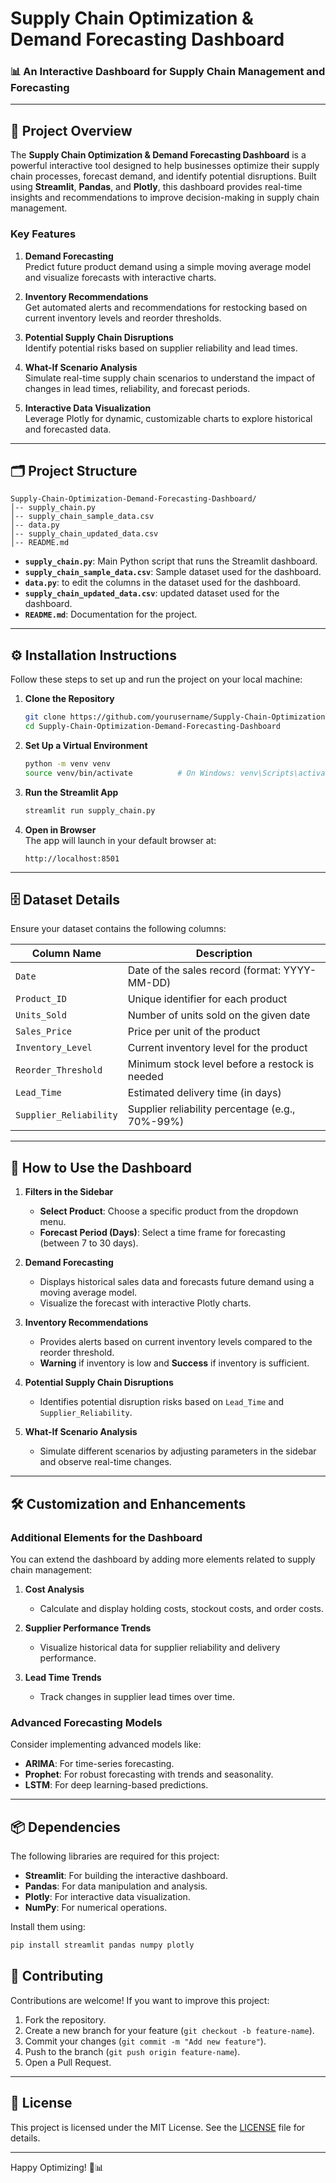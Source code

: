 # **Supply Chain Optimization & Demand Forecasting Dashboard**

### 📊 **An Interactive Dashboard for Supply Chain Management and Forecasting**

---

## 📌 **Project Overview**

The **Supply Chain Optimization & Demand Forecasting Dashboard** is a powerful interactive tool designed to help businesses optimize their supply chain processes, forecast demand, and identify potential disruptions. Built using **Streamlit**, **Pandas**, and **Plotly**, this dashboard provides real-time insights and recommendations to improve decision-making in supply chain management.

### **Key Features**

1. **Demand Forecasting**  
   Predict future product demand using a simple moving average model and visualize forecasts with interactive charts.

2. **Inventory Recommendations**  
   Get automated alerts and recommendations for restocking based on current inventory levels and reorder thresholds.

3. **Potential Supply Chain Disruptions**  
   Identify potential risks based on supplier reliability and lead times.

4. **What-If Scenario Analysis**  
   Simulate real-time supply chain scenarios to understand the impact of changes in lead times, reliability, and forecast periods.

5. **Interactive Data Visualization**  
   Leverage Plotly for dynamic, customizable charts to explore historical and forecasted data.

---

## 🗂️ **Project Structure**

```
Supply-Chain-Optimization-Demand-Forecasting-Dashboard/
│-- supply_chain.py
│-- supply_chain_sample_data.csv
│-- data.py
│-- supply_chain_updated_data.csv
│-- README.md
```

- **`supply_chain.py`**: Main Python script that runs the Streamlit dashboard.
- **`supply_chain_sample_data.csv`**: Sample dataset used for the dashboard.
- **`data.py`**: to edit the columns in the dataset used for the dashboard.
- **`supply_chain_updated_data.csv`**: updated dataset used for the dashboard.
- **`README.md`**: Documentation for the project.

---

## ⚙️ **Installation Instructions**

Follow these steps to set up and run the project on your local machine:

1. **Clone the Repository**  
   ```bash
   git clone https://github.com/yourusername/Supply-Chain-Optimization-Demand-Forecasting-Dashboard.git
   cd Supply-Chain-Optimization-Demand-Forecasting-Dashboard
   ```

2. **Set Up a Virtual Environment**  
   ```bash
   python -m venv venv
   source venv/bin/activate          # On Windows: venv\Scripts\activate
   ```

3. **Run the Streamlit App**  
   ```bash
   streamlit run supply_chain.py
   ```

4. **Open in Browser**  
   The app will launch in your default browser at:  
   ```
   http://localhost:8501
   ```

---

## 🗄️ **Dataset Details**

Ensure your dataset contains the following columns:

| **Column Name**         | **Description**                                       |
|--------------------------|-------------------------------------------------------|
| `Date`                  | Date of the sales record (format: YYYY-MM-DD)         |
| `Product_ID`            | Unique identifier for each product                    |
| `Units_Sold`            | Number of units sold on the given date                |
| `Sales_Price`           | Price per unit of the product                         |
| `Inventory_Level`       | Current inventory level for the product               |
| `Reorder_Threshold`     | Minimum stock level before a restock is needed        |
| `Lead_Time`             | Estimated delivery time (in days)                     |
| `Supplier_Reliability`  | Supplier reliability percentage (e.g., 70%-99%)       |

---

## 🚀 **How to Use the Dashboard**

1. **Filters in the Sidebar**  
   - **Select Product**: Choose a specific product from the dropdown menu.  
   - **Forecast Period (Days)**: Select a time frame for forecasting (between 7 to 30 days).

2. **Demand Forecasting**  
   - Displays historical sales data and forecasts future demand using a moving average model.  
   - Visualize the forecast with interactive Plotly charts.

3. **Inventory Recommendations**  
   - Provides alerts based on current inventory levels compared to the reorder threshold.  
   - **Warning** if inventory is low and **Success** if inventory is sufficient.

4. **Potential Supply Chain Disruptions**  
   - Identifies potential disruption risks based on `Lead_Time` and `Supplier_Reliability`.

5. **What-If Scenario Analysis**  
   - Simulate different scenarios by adjusting parameters in the sidebar and observe real-time changes.

---

## 🛠️ **Customization and Enhancements**

### **Additional Elements for the Dashboard**

You can extend the dashboard by adding more elements related to supply chain management:

1. **Cost Analysis**  
   - Calculate and display holding costs, stockout costs, and order costs.

2. **Supplier Performance Trends**  
   - Visualize historical data for supplier reliability and delivery performance.

3. **Lead Time Trends**  
   - Track changes in supplier lead times over time.

### **Advanced Forecasting Models**

Consider implementing advanced models like:

- **ARIMA**: For time-series forecasting.  
- **Prophet**: For robust forecasting with trends and seasonality.  
- **LSTM**: For deep learning-based predictions.

---

## 📦 **Dependencies**

The following libraries are required for this project:

- **Streamlit**: For building the interactive dashboard.  
- **Pandas**: For data manipulation and analysis.  
- **Plotly**: For interactive data visualization.  
- **NumPy**: For numerical operations.

Install them using:

```bash
pip install streamlit pandas numpy plotly
```

## 🤝 **Contributing**

Contributions are welcome! If you want to improve this project:

1. Fork the repository.
2. Create a new branch for your feature (`git checkout -b feature-name`).
3. Commit your changes (`git commit -m "Add new feature"`).
4. Push to the branch (`git push origin feature-name`).
5. Open a Pull Request.

---

## 📄 **License**

This project is licensed under the MIT License. See the [LICENSE](LICENSE) file for details.

---

Happy Optimizing! 🚀📊
